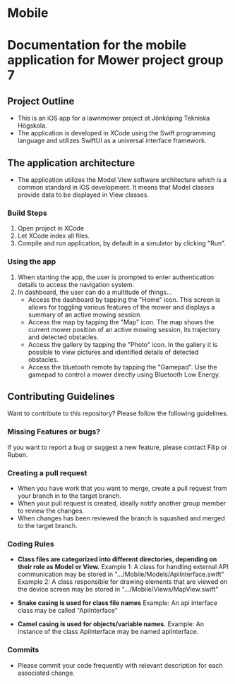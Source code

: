 # Mobile

# Documentation for the mobile application for Mower project group 7

## Project Outline

- This is an iOS app for a lawnmower project at Jönköping Tekniska Högskola.
- The application is developed in XCode using the Swift programming language and utilizes SwiftUI as a universal interface framework.

## The application architecture

- The application utilizes the Model View software architecture which is a common standard in iOS development. It means that Model classes provide data to be displayed in View classes.

### Build Steps

1. Open project in XCode
2. Let XCode index all files.
3. Compile and run application, by default in a simulator by clicking "Run".

### Using the app

1. When starting the app, the user is prompted to enter authentication details to access the navigation system.
2. In dashboard, the user can do a multitude of things...
   - Access the dashboard by tapping the "Home" icon. This screen is allows for toggling various features of the mower and displays a summary of an active mowing session.
   - Access the map by tapping the "Map" icon. The map shows the current mower position of an active mowing session, its trajectory and detected obstacles.
   - Access the gallery by tapping the "Photo" icon. In the gallery it is possible to view pictures and identified details of detected obstacles.
   - Access the bluetooth remote by tapping the "Gamepad". Use the gamepad to control a mower directly using Bluetooth Low Energy.

## Contributing Guidelines

Want to contribute to this repository? Please follow the following guidelines.

### Missing Features or bugs?

If you want to report a bug or suggest a new feature, please contact Filip or Ruben.

### Creating a pull request

- When you have work that you want to merge, create a pull request from your branch in to the target branch.
- When your pull request is created, ideally notify another group member to review the changes.
- When changes has been reviewed the branch is squashed and merged to the target branch.

### Coding Rules

- **Class files are categorized into different directories, depending on their role as Model or View.**
  Example 1: A class for handling external API communication may be stored in ".../Mobile/Models/ApiInterface.swift"
  Example 2: A class responsible for drawing elements that are viewed on the device screen may be stored in ".../Mobile/Views/MapView.swift"

- **Snake casing is used for class file names**
  Example: An api interface class may be called "ApiInterface"
- **Camel casing is used for objects/variable names.**
  Example: An instance of the class ApiInterface may be named apiInterface.

### Commits

- Please commit your code frequently with relevant description for each associated change.
